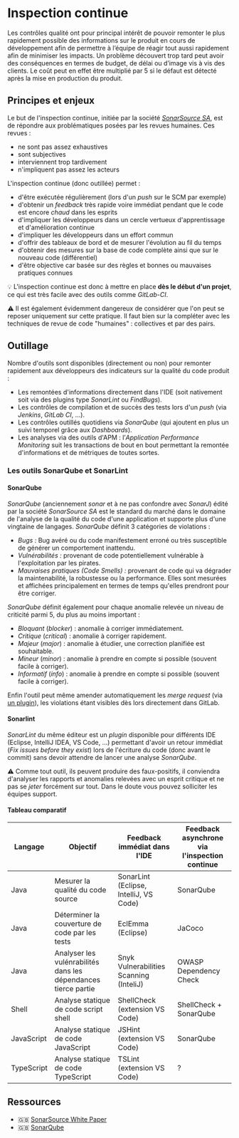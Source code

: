 # Inspection continue

Les contrôles qualité ont pour principal intérêt de pouvoir remonter le plus rapidement possible des informations sur le produit en cours de développement afin de permettre à l’équipe de réagir tout aussi rapidement afin de minimiser les impacts. Un problème découvert trop tard peut avoir des conséquences en termes de budget, de délai ou d’image vis à vis des clients. Le coût peut en effet être multiplié par 5 si le défaut est détecté après la mise en production du produit.

## Principes et enjeux

Le but de l'inspection continue, initiée par la société [_SonarSource SA_](https://www.sonarsource.com/), est de répondre aux problématiques posées par les revues humaines. Ces revues :

* ne sont pas assez exhaustives
* sont subjectives
* interviennent trop tardivement
* n'impliquent pas assez les acteurs

L'inspection continue (donc outillée) permet :

* d'être exécutée régulièrement (lors d'un _push_ sur le SCM par exemple)
* d'obtenir un _feedback_ très rapide voire immédiat pendant que le code est encore _chaud_ dans les esprits
* d'impliquer les développeurs dans un cercle vertueux d'apprentissage et d'amélioration continue
* d'impliquer les développeurs dans un effort commun
* d'offrir des tableaux de bord et de mesurer l'évolution au fil du temps
* d'obtenir des mesures sur la base de code complète ainsi que sur le nouveau code (différentiel)
* d'être objective car basée sur des règles et bonnes ou mauvaises pratiques connues

:bulb: L'inspection continue est donc à mettre en place **dès le début d'un projet**, ce qui est très facile avec des outils comme _GitLab-CI_.

:warning: Il est également évidemment dangereux de considérer que l'on peut se reposer uniquement sur cette pratique. Il faut bien sur la compléter avec les techniques de revue de code "humaines" : collectives et par des pairs.

## Outillage

Nombre d'outils sont disponibles (directement ou non) pour remonter rapidement aux développeurs des indicateurs sur la qualité du code produit :

* Les remontées d'informations directement dans l'IDE (soit nativement soit via des plugins type _SonarLint_ ou _FindBugs_).
* Les contrôles de compilation et de succès des tests lors d'un _push_ (via _Jenkins_, _GitLab CI_, ...).
* Les contrôles outillés quotidiens via _SonarQube_ (qui ajoutent en plus un suivi temporel grâce aux _Dashboards_).
* Les analyses via des outils d'APM : l’_Application Performance Monitoring_ suit les transactions de bout en bout permettant la remontée d'informations et de métriques de toutes sortes.

### Les outils SonarQube et SonarLint

#### SonarQube

_SonarQube_ (anciennement _sonar_ et à ne pas confondre avec _SonarJ_) édité par la société _SonarSource SA_ est le standard du marché dans le domaine de l'analyse de la qualité du code d'une application et supporte plus d'une vingtaine de langages.
_SonarQube_ définit 3 catégories de violations :

* *Bugs :* Bug avéré ou du code manifestement erroné ou très susceptible de générer un comportement inattendu.
* *Vulnérabilités :* provenant de code potentiellement vulnérable à l'exploitation par les pirates.
* *Mauvaises pratiques (_Code Smells_) :* provenant de code qui va dégrader la maintenabilité, la robustesse ou la performance. Elles sont mesurées et affichées principalement en termes de temps qu'elles prendront pour être corriger.

_SonarQube_ définit également pour chaque anomalie relevée un niveau de criticité parmi 5, du plus au moins important :

* *Bloquant*  (_blocker_) : anomalie à corriger immédiatement.
* *Critique* (_critical_) : anomalie à corriger rapidement.
* *Majeur* (_major_) : anomalie à étudier, une correction planifiée est souhaitable.
* *Mineur* (_minor_) : anomalie à prendre en compte si possible (souvent facile à corriger).
* *Informatif* (_info_) : anomalie à prendre en compte si possible (souvent facile à corriger).

Enfin l'outil peut même amender automatiquement les _merge request_ (via [un plugin](https://github.com/gabrie-allaigre/sonar-gitlab-plugin)), les violations étant visibles dès lors directement dans GitLab.

#### Sonarlint

_SonarLint_ du même éditeur est un _plugin_ disponible pour différents IDE (Eclipse, IntelliJ IDEA, VS Code, ...) permettant d'avoir un retour immédiat (_Fix issues before they exist_) lors de l'écriture du code (donc avant le commit) sans devoir attendre de lancer une analyse _SonarQube_.

:warning: Comme tout outil, ils peuvent produire des faux-positifs, il conviendra d'analyser les rapports et anomalies relevées avec un esprit critique et ne pas se _jeter_ forcément sur tout. Dans le doute vous pouvez solliciter les équipes support.

#### Tableau comparatif

| Langage | Objectif | Feedback immédiat dans l'IDE | Feedback asynchrone via l'inspection continue |
| ------- | -------- | ---------------------------- | --------------------------------------------- |
| Java | Mesurer la qualité du code source | SonarLint (Eclipse,  IntelliJ, VS Code) | SonarQube |
| Java | Déterminer la couverture de code par les tests | EclEmma (Eclipse) | JaCoco |
| Java | Analyser les vulénrabilités dans les dépendances tierce partie | Snyk Vulnerabilities Scanning (InteliJ) | OWASP Dependency Check |
| Shell | Analyse statique de code script shell | ShellCheck (extension VS Code) | ShellCheck + SonarQube |
| JavaScript | Analyse statique de code JavaScript | JSHint (extension VS Code) | SonarQube |
| TypeScript | Analyse statique de code TypeScript | TSLint (extension VS Code) | ? |

## Ressources

* :gb: [SonarSource White Paper](https://www.sonarsource.com/resources/white-papers/continuous-inspection.html)
* :gb: [SonarQube](https://www.sonarqube.org/features/clean-code/)
